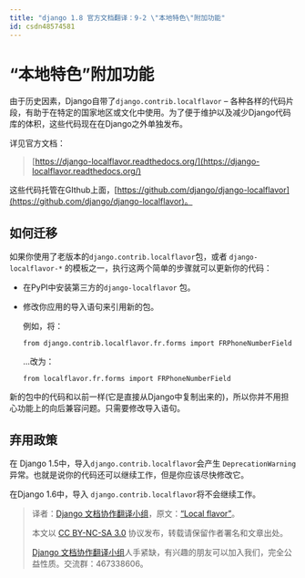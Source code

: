 ```yaml
---
title: "django 1.8 官方文档翻译：9-2 \"本地特色\"附加功能"
id: csdn48574581
---
```


# “本地特色”附加功能

由于历史因素，Django自带了`django.contrib.localflavor` – 各种各样的代码片段，有助于在特定的国家地区或文化中使用。为了便于维护以及减少Django代码库的体积，这些代码现在在Django之外单独发布。

详见官方文档：

> [https://django-localflavor.readthedocs.org/](https://django-localflavor.readthedocs.org/)

这些代码托管在GIthub上面，[https://github.com/django/django-localflavor](https://github.com/django/django-localflavor)。

## 如何迁移

如果你使用了老版本的`django.contrib.localflavor`包，或者 `django-localflavor-*` 的模板之一，执行这两个简单的步骤就可以更新你的代码：

*   在PyPI中安装第三方的`django-localflavor` 包。

*   修改你应用的导入语句来引用新的包。

    例如，将：

    ```
    from django.contrib.localflavor.fr.forms import FRPhoneNumberField 
    ```

    …改为：

    ```
    from localflavor.fr.forms import FRPhoneNumberField 
    ```

新的包中的代码和以前一样(它是直接从Django中复制出来的)，所以你并不用担心功能上的向后兼容问题。只需要修改导入语句。

## 弃用政策

在 Django 1.5中，导入`django.contrib.localflavor`会产生 `DeprecationWarning`异常。也就是说你的代码还可以继续工作，但是你应该尽快修改它。

在Django 1.6中，导入 `django.contrib.localflavor`将不会继续工作。

> 译者：[Django 文档协作翻译小组](http://python.usyiyi.cn/django/index.html)，原文：[“Local flavor”](https://docs.djangoproject.com/en/1.8/topics/localflavor/)。
> 
> 本文以 [CC BY-NC-SA 3.0](http://creativecommons.org/licenses/by-nc-sa/3.0/cn/) 协议发布，转载请保留作者署名和文章出处。
> 
> [Django 文档协作翻译小组](http://python.usyiyi.cn/django/index.html)人手紧缺，有兴趣的朋友可以加入我们，完全公益性质。交流群：467338606。